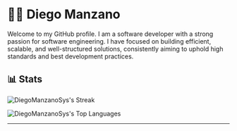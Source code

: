 # 👨‍💻 Diego Manzano

Welcome to my GitHub profile. I am a software developer with a strong passion for software engineering. I have focused on building efficient, scalable, and well-structured solutions, consistently aiming to uphold high standards and best development practices.

## 📊 Stats

![DiegoManzanoSys's Streak](https://github-readme-streak-stats.herokuapp.com/?user=DiegoManzanoSys&theme=vue-dark&hide_border=true)

![DiegoManzanoSys's Top Languages](https://github-readme-stats.vercel.app/api/top-langs/?username=DiegoManzanoSys&theme=vue-dark&show_icons=true&hide_border=true&layout=compact)

---

